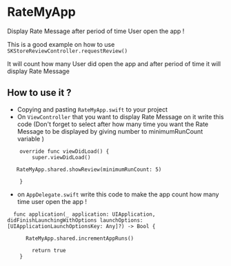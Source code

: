 # RateMyApp
Display Rate Message after period of time User open the app !

This is a good example on how to use `SKStoreReviewController.requestReview()`

It will count how many User did open the app 
and after period of time it will display Rate Message 

## How to use it ?
- Copying and pasting `RateMyApp.swift` to your project
- On `ViewController` that you want to display Rate Message on it write this code
(Don't forget to select after how many time you want the Rate Message to be displayed by giving number to minimumRunCount variable )

```
    override func viewDidLoad() {
        super.viewDidLoad()

   RateMyApp.shared.showReview(minimumRunCount: 5)
        
    }
```

- on `AppDelegate.swift` write this code to make the app count how many time user open the app !
```
  func application(_ application: UIApplication, didFinishLaunchingWithOptions launchOptions: [UIApplicationLaunchOptionsKey: Any]?) -> Bool {
      
      RateMyApp.shared.incrementAppRuns()
      
        return true
    }
```
